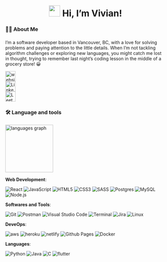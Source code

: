 
<h1 align="center"><img src="https://media.giphy.com/media/hvRJCLFzcasrR4ia7z/giphy.gif" width="35"> Hi, I’m Vivian! </h1>

###

<h3 align="left">👩‍💻  About Me</h3>

###
<p>I’m a software developer based in Vancouver, BC, with a love for solving problems and paying attention to the little details. When I’m not tackling algorithm challenges or exploring new languages, you might catch me lost in thought, trying to remember last night’s coding lesson in the middle of a grocery store! 😀</p>

<a href="https://vivianwcao.netlify.app/" target="_blank" rel="noopener noreferrer">
<img style="height:2rem;" src="https://img.shields.io/badge/My%20Website%20-8A2BE2.svg" alt="website">
</a></br>
<a href="https://www.linkedin.com/in/vivianwcao/" target="_blank" rel="noopener noreferrer">
<img style="height:2rem;" src="https://img.shields.io/badge/Linkedin-%245077B5.svg" alt="Linkedin">
</a></br>  
<a href="https://leetcode.com/u/user9615UX/" target="_blank" rel="noopener noreferrer">
<img style="height:2rem;" src="https://img.shields.io/badge/Leetcode-%20-FFF130.svg" alt="Leetcode">
</a>

###

###

<h3 align="left">🛠 Language and tools</h3>

###

<div align="left">
  <img src="https://github-readme-stats.vercel.app/api/top-langs?username=Vivianwcao&locale=en&hide_title=false&layout=compact&card_width=320&langs_count=5&theme=dracula&hide_border=false&order=2" height="150" alt="languages graph"  />
</div>

<p align="center">
    
**Web Development**:

  ![React](https://img.shields.io/badge/react-%2320232a.svg?style=for-the-badge&logo=react&logoColor=%2361DAFB)
  ![JavaScript](https://img.shields.io/badge/JavaScript%20-%23F7DF1E.svg?style=for-the-badge&logo=javascript&logoColor=black)
  ![HTML5](https://img.shields.io/badge/HTML5%20-%23E34F26.svg?style=for-the-badge&logo=html5&logoColor=white)
  ![CSS3](https://img.shields.io/badge/CSS%20-%231572B6.svg?style=for-the-badge&logo=css3&logoColor=white)
  ![SASS](https://img.shields.io/badge/SASS-hotpink.svg?style=for-the-badge&logo=SASS&logoColor=white)
  ![Postgres](https://img.shields.io/badge/postgres-%23316192.svg?style=for-the-badge&logo=postgresql&logoColor=white)
  ![MySQL](https://img.shields.io/badge/mysql-4479A1.svg?style=for-the-badge&logo=mysql&logoColor=white)
  ![Node.js](https://img.shields.io/badge/node.js%20+%20Express-5FA04E.svg?style=for-the-badge&logo=node.js&logoColor=white)
<br>

**Softwares and Tools**:

  ![Git](https://img.shields.io/badge/git-%23F05033.svg?style=for-the-badge&logo=git&logoColor=white)
  ![Postman](https://img.shields.io/badge/Postman-FF6C37?style=for-the-badge&logo=postman&logoColor=white)
  ![Visual Studio Code](https://img.shields.io/badge/Visual%20Studio%20Code-0078d7.svg?style=for-the-badge&logo=visual-studio-code&logoColor=white)
  ![Terminal](https://img.shields.io/badge/Terminal-%23054020?style=for-the-badge&logo=gnu-bash&logoColor=white)
  ![Jira](https://img.shields.io/badge/jira-%230A0FFF.svg?style=for-the-badge&logo=jira&logoColor=white)
  ![Linux](https://img.shields.io/badge/Linux-FCC624?style=for-the-badge&logo=linux&logoColor=black) 
<br>

**DeveOps**:  

  ![aws](https://img.shields.io/badge/aws-FFB71B.svg?style=for-the-badge&logo=amazonwebservices&logoColor=black)
  ![heroku](https://img.shields.io/badge/heroku-430098.svg?style=for-the-badge&logo=heroku&logoColor=white)
  ![netlify](https://img.shields.io/badge/netlify-00C7B7.svg?style=for-the-badge&logo=netlify&logoColor=white)
  ![Github Pages](https://img.shields.io/badge/GitHub%20Pages-%23327FC7.svg?style=for-the-badge&logo=github&logoColor=white)
  ![Docker](https://img.shields.io/badge/docker-%230db7ed.svg?style=for-the-badge&logo=docker&logoColor=white)
<br>

**Languages**:
    
  ![Python](https://img.shields.io/badge/Python%20-%2314354C.svg?style=for-the-badge&logo=python&logoColor=white)
  ![Java](https://img.shields.io/badge/Java%20-%2314354C.svg?style=for-the-badge&logo=java&logoColor=white)
  ![C](https://img.shields.io/badge/C%20-%232370ED.svg?style=for-the-badge&logo=c&logoColor=white)
  ![flutter](https://img.shields.io/badge/flutter%20+%20Dart%20-02569B.svg?style=for-the-badge&logo=flutter&logoColor=white)
  
<br>   
<!--
**Extras**:  
  ![PowerShell](https://img.shields.io/badge/PowerShell-%235391FE.svg?style=for-the-badge&logo=powershell&logoColor=white)
-->
</p>
<!--
<p align="left"> <img src="https://raw.githubusercontent.com/devicons/devicon/master/icons/android/android-original-wordmark.svg" alt="android" width="45" height="45"/>   <img src="https://raw.githubusercontent.com/devicons/devicon/master/icons/amazonwebservices/amazonwebservices-original-wordmark.svg" alt="aws" width="45" height="45"/> <img src="https://www.vectorlogo.zone/logos/microsoft_azure/microsoft_azure-icon.svg" alt="azure" width="45" height="45"/> <img src="https://raw.githubusercontent.com/devicons/devicon/master/icons/c/c-original.svg" alt="c" width="45" height="45"/><img src="https://raw.githubusercontent.com/devicons/devicon/master/icons/css3/css3-original-wordmark.svg" alt="css3" width="45" height="45"/> <img src="https://raw.githubusercontent.com/devicons/devicon/master/icons/docker/docker-original-wordmark.svg" alt="docker" width="45" height="45"/><img src="https://raw.githubusercontent.com/devicons/devicon/master/icons/express/express-original-wordmark.svg" alt="express" width="45" height="45"/> <img src="https://www.vectorlogo.zone/logos/firebase/firebase-icon.svg" alt="firebase" width="45" height="45"/> <img src="https://www.vectorlogo.zone/logos/flutterio/flutterio-icon.svg" alt="flutter" width="45" height="45"/> <img src="https://www.vectorlogo.zone/logos/heroku/heroku-icon.svg" alt="heroku" width="45" height="45"/> <img src="https://raw.githubusercontent.com/devicons/devicon/master/icons/html5/html5-original-wordmark.svg" alt="html5" width="45" height="45"/> <img src="https://raw.githubusercontent.com/devicons/devicon/master/icons/java/java-original.svg" alt="java" width="45" height="45"/> <img src="https://raw.githubusercontent.com/devicons/devicon/master/icons/javascript/javascript-original.svg" alt="javascript" width="45" height="45"/><img src="https://www.vectorlogo.zone/logos/jenkins/jenkins-icon.svg" alt="jenkins" width="45" height="45"/><img src="https://raw.githubusercontent.com/devicons/devicon/master/icons/mongodb/mongodb-original-wordmark.svg" alt="mongodb" width="45" height="45"/> <img src="https://raw.githubusercontent.com/devicons/devicon/master/icons/mysql/mysql-original-wordmark.svg" alt="mysql" width="45" height="45"/> <img src="https://raw.githubusercontent.com/devicons/devicon/master/icons/nodejs/nodejs-original-wordmark.svg" alt="nodejs" width="45" height="45"/> <img src="https://raw.githubusercontent.com/devicons/devicon/master/icons/postgresql/postgresql-original-wordmark.svg" alt="postgresql" width="45" height="45"/> <img src="https://raw.githubusercontent.com/devicons/devicon/master/icons/python/python-original.svg" alt="python" width="45" height="45"/><img src="https://raw.githubusercontent.com/devicons/devicon/master/icons/react/react-original-wordmark.svg" alt="react" width="45" height="45"/><img src="https://raw.githubusercontent.com/devicons/devicon/master/icons/sass/sass-original.svg" alt="sass" width="45" height="45"/>  </p>

https://simpleicons.org/?q=node
-->
